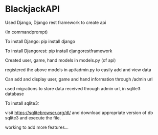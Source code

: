 # BlackjackAPI

Used Django, Django rest framework to create api

(In commandprompt)

To install Django:  pip install django

To install Djangorest:  pip install djangorestframework



Created user, game, hand models in models.py (of api)

registered the above models in api/admin.py to easily add and view data

Can add and display user, game and hand information through /admin url 

used migrations to store data received through admin url, in sqlite3 database 


To install sqlite3: 

visit https://sqlitebrowser.org/dl/ and download appropriate version of db sqlite3 and execute the file.

working to add more features...
